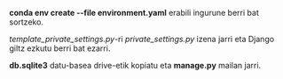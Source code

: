 **conda env create --file environment.yaml** erabili ingurune berri bat sortzeko.

*template_private_settings.py*-ri *private_settings.py* izena jarri eta Django giltz ezkutu berri bat ezarri.

**db.sqlite3** datu-basea drive-etik kopiatu eta **manage.py** mailan jarri.


